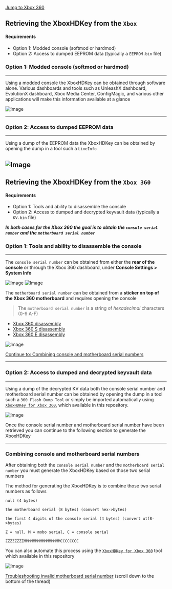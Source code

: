 [Jump to Xbox 360](#retrieving-the-xboxhdkey-from-the-xbox-360)

## Retrieving the XboxHDKey from the `Xbox`

#### Requirements
- Option 1: Modded console (softmod or hardmod)
- Option 2: Access to dumped EEPROM data (typically a `EEPROM.bin` file)



### Option 1: Modded console (softmod or hardmod)
------

Using a modded console the XboxHDKey can be obtained through software alone. Various dashboards and tools such as UnleashX dashboard, EvolutionX dashboard, Xbox Media Center, ConfigMagic, and various other applications will make this information available at a glance

![Image](https://i.imgur.com/d9GiC03.png)

------

### Option 2: Access to dumped EEPROM data
------

Using a dump of the EEPROM data the XboxHDKey can be obtained by opening the dump in a tool such a `LiveInfo`

![Image](https://i.imgur.com/nvqIDZd.png)
------

## Retrieving the XboxHDKey from the `Xbox 360`

#### Requirements
- Option 1: Tools and ability to disassemble the console
- Option 2: Access to dumped and decrypted keyvault data (typically a `KV.bin` file)

***In both cases for the Xbox 360 the goal is to obtain the `console serial number` and the `motherboard serial number`***



### Option 1: Tools and ability to disassemble the console
------

The `console serial number` can be obtained from either the **rear of the console** or through the Xbox 360 dashboard, under **Console Settings > System Info**

![Image](https://i.imgur.com/DCKImZV.png)
![Image](https://i.imgur.com/dBZRYNa.png)

The `motherboard serial number` can be obtained from a **sticker on top of the Xbox 360 motherboard** and requires opening the console
> The `motherboard serial number` is a string of *hexadecimal* characters (0-9 A-F)

- [Xbox 360 disassembly](https://www.ifixit.com/Teardown/Xbox+360+Teardown/1203)
- [Xbox 360 S disassembly](https://www.ifixit.com/Teardown/Xbox+360+S+Teardown/107077)
- [Xbox 360 E disassembly](https://www.ifixit.com/Teardown/Xbox+360+E+Teardown/15062)

![Image](https://i.imgur.com/x2Vd5hi.jpg)

[Continue to: Combining console and motherboard serial numbers](#combining-console-and-motherboard-serial-numbers)

------

### Option 2: Access to dumped and decrypted keyvault data
------

Using a dump of the decrypted KV data both the console serial number and motherboard serial number can be obtained by opening the dump in a tool such a `360 Flash Dump Tool` or simply be imported automatically using [`XboxHDKey for Xbox 360`](https://github.com/feudalnate/Original-Xbox-Gamesave-Resigners/tree/master/XboxHDKey%20for%20Xbox%20360), which available in this repository.

![Image](https://i.imgur.com/mAkf55o.png)

Once the console serial number and motherboard serial number have been retrieved you can continue to the following section to generate the XboxHDKey

------

### Combining console and motherboard serial numbers

After obtaining both the `console serial number` and the `motherboard serial number` you must generate the XboxHDKey based on those two serial numbers

The method for generating the XboxHDKey is to combine those two serial numbers as follows

```
null (4 bytes)

the motherboard serial (8 bytes) (convert hex->bytes)

the first 4 digits of the console serial (4 bytes) (convert utf8->bytes)

Z = null, M = mobo serial, C = console serial

ZZZZZZZZMMMMMMMMMMMMMMMMCCCCCCCC
```

You can also automate this process using the [`XboxHDKey for Xbox 360`](https://github.com/feudalnate/Original-Xbox-Gamesave-Resigners/tree/master/XboxHDKey%20for%20Xbox%20360) tool which available in this repository

![Image](https://i.imgur.com/U7UM0ny.png)

[Troubleshooting invalid motherboard serial number](https://www.reddit.com/r/originalxbox/comments/adwlwg/xbox_game_save_resigner_formula/edugoxb/?utm_medium=web2x&context=3) (scroll down to the bottom of the thread)
